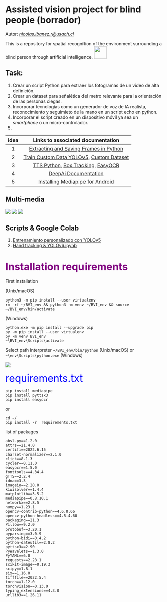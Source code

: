 # Assisted vision project for blind people (borrador)
Autor: *nicolas.ibanez.r@usach.cl*

This is a repository for spatial recognition of the environment surrounding a blind person through artificial intelligence.
<img src="https://s4.gifyu.com/images/BVI.gif" width="40" />

## Task: 
1. Crear un script Python para extraer los fotogramas de un video de alta definición.
2. Crear un dataset para señalética del metro relevante para la orientación de las personas ciegas.
3. Incorporar tecnologías como un generador de voz de IA realista, reconocimiento y seguimieto de la mano en un script echo en python.
4. Incorporar el script creado en un dispositivo móvil ya sea un *smartphone* o un micro-controlador.
5. 

| idea | Links to associated documentation  |
|:----:|:----------------------------------:|
|  1   |[Extracting and Saving Frames in Python][link1.1] |
|  2   |[Train Custom Data YOLOv5][link2.1], [Custom Dataset][Dataset-Drive]|
|  3   |[TTS Python][link3.1], [Box Tracking][link3.2], [EasyOCR][link3.3]  |
|  4   |[DeepAi Documentation][link4.1]                 |
|  5   |[Installing Mediapipe for Android][link5.1]|


[link1.1]:https://www.youtube.com/watch?v=SWGd2hX5p3U
[link2.1]:https://docs.ultralytics.com/tutorials/train-custom-datasets/
[link3.1]:https://pypi.org/project/TTS/
[link3.2]:https://docs.ultralytics.com/tutorials/train-custom-datasets/
[link3.3]:https://github.com/JaidedAI/EasyOCR
[link4.1]:https://docs.luxonis.com/en/latest/
[link5.1]:https://www.youtube.com/watch?v=R4HaRdEmoFU
[Dataset-Drive]:https://drive.google.com/drive/folders/1dSrF76v1vT8GWcZ8R5cJmPUMBZocqw7c

## Multi-media
![](https://i.imgur.com/ZmsaK1L.png)
![](https://i.imgur.com/LmQ0Pqr.jpg)
![](https://i.imgur.com/cxLTul3.jpg)


## Scripts & Google Colab

1. [Entrenamiento personalizado con YOLOv5](https://colab.research.google.com/drive/1JbUzKKAi8jrFSR6EB5u_6JhaWc-btLfa)
2. [Hand tracking & YOLOv6.ipynb](https://colab.research.google.com/drive/1J0qIBlP3KLpN8HH8-ohGbdEmjaVqeXM8)

# <font style="color:purple" size="6">Installation requirements</font>

First installation

(Unix/macOS)
```
python3 -m pip install --user virtualenv
rm -rf ~/BVI_env && python3 -m venv ~/BVI_env && source ~/BVI_env/bin/activate
```

(Windows)
```
python.exe -m pip install --upgrade pip
py -m pip install --user virtualenv
py -m venv BVI_env
~\BVI_env\Scripts\activate
```

Select path interpreter ```~/BVI_env/bin/python``` (Unix/macOS) or ```~\env\Scripts\python.exe``` (Windows)

![](https://i.imgur.com/EiaIJVB.png)

<font style="color:blue" size="6">requirements.txt</font>

```
pip install mediapipe
pip install pyttsx3
pip install easyocr
```
or

```
cd ~/
pip install -r  requirements.txt
```

list of packages 
```
absl-py==1.2.0
attrs==21.4.0
certifi==2022.6.15
charset-normalizer==2.1.0
click==8.1.3
cycler==0.11.0
easyocr==1.5.0
fonttools==4.34.4
gTTS==2.2.4
idna==3.3
imageio==2.20.0
kiwisolver==1.4.4
matplotlib==3.5.2
mediapipe==0.8.10.1
networkx==2.8.5
numpy==1.23.1
opencv-contrib-python==4.6.0.66
opencv-python-headless==4.5.4.60
packaging==21.3
Pillow==9.2.0
protobuf==3.20.1
pyparsing==3.0.9
python-bidi==0.4.2
python-dateutil==2.8.2
pyttsx3==2.90
PyWavelets==1.3.0
PyYAML==6.0
requests==2.28.1
scikit-image==0.19.3
scipy==1.8.1
six==1.16.0
tifffile==2022.5.4
torch==1.12.0
torchvision==0.13.0
typing_extensions==4.3.0
urllib3==1.26.11
```
